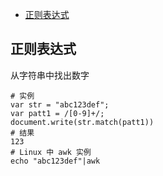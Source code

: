 - [正则表达式](#正则表达式)


## 正则表达式

从字符串中找出数字
```
# 实例
var str = "abc123def";
var patt1 = /[0-9]+/;
document.write(str.match(patt1))
# 结果
123
# Linux 中 awk 实例
echo "abc123def"|awk 
```
